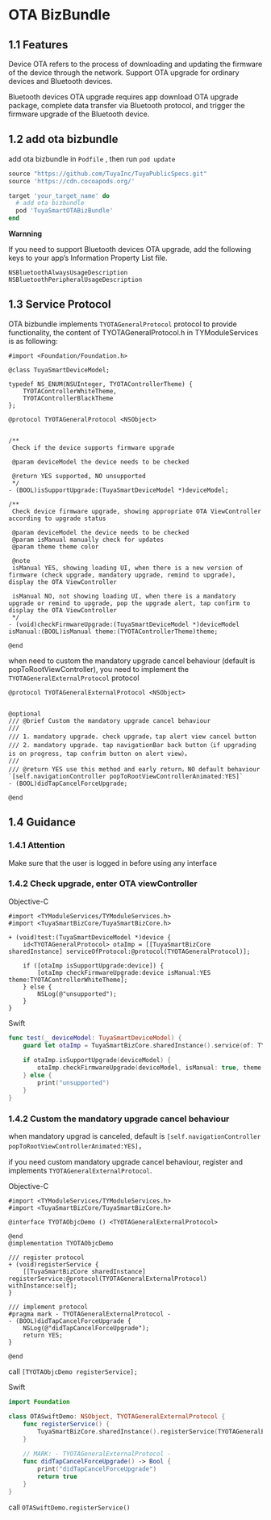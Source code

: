 # OTA BizBundle

## 1.1 Features
Device OTA refers to the process of downloading and updating the firmware of the device through the network. Support OTA upgrade for ordinary devices and Bluetooth devices.

Bluetooth devices OTA upgrade requires app download OTA upgrade package, complete data transfer via Bluetooth protocol, and trigger the firmware upgrade of the Bluetooth device.


## 1.2 add ota bizbundle
add ota bizbundle in `Podfile` , then run `pod update`

```ruby
source "https://github.com/TuyaInc/TuyaPublicSpecs.git"
source 'https://cdn.cocoapods.org/'

target 'your_target_name' do
  # add ota bizbundle
  pod 'TuyaSmartOTABizBundle'
end
```

**Warnning**

If you need to support Bluetooth devices OTA upgrade, add the following keys to your app’s Information Property List file.

```
NSBluetoothAlwaysUsageDescription
NSBluetoothPeripheralUsageDescription
```

## 1.3 Service Protocol
OTA bizbundle implements `TYOTAGeneralProtocol` protocol to provide functionality, the content of TYOTAGeneralProtocol.h in TYModuleServices is as following:

```objc
#import <Foundation/Foundation.h>

@class TuyaSmartDeviceModel;

typedef NS_ENUM(NSUInteger, TYOTAControllerTheme) {
    TYOTAControllerWhiteTheme,
    TYOTAControllerBlackTheme
};

@protocol TYOTAGeneralProtocol <NSObject>


/**
 Check if the device supports firmware upgrade
 
 @param deviceModel the device needs to be checked
 
 @return YES supported, NO unsupported
 */
- (BOOL)isSupportUpgrade:(TuyaSmartDeviceModel *)deviceModel;

/**
 Check device firmware upgrade, showing appropriate OTA ViewController according to upgrade status
 
 @param deviceModel the device needs to be checked
 @param isManual manually check for updates
 @param theme theme color
 
 @note
 isManual YES, showing loading UI, when there is a new version of firmware (check upgrade, mandatory upgrade, remind to upgrade), display the OTA ViewController
 
 isManual NO, not showing loading UI, when there is a mandatory upgrade or remind to upgrade, pop the upgrade alert, tap confirm to display the OTA ViewController
 */
- (void)checkFirmwareUpgrade:(TuyaSmartDeviceModel *)deviceModel isManual:(BOOL)isManual theme:(TYOTAControllerTheme)theme;

@end

```

when need to custom the mandatory upgrade cancel behaviour (default is popToRootViewController), you need to implement the `TYOTAGeneralExternalProtocol` protocol

```objc
@protocol TYOTAGeneralExternalProtocol <NSObject>


@optional
/// @brief Custom the mandatory upgrade cancel behaviour
///
/// 1. mandatory upgrade. check upgrade，tap alert view cancel button
/// 2. mandatory upgrade. tap navigationBar back button（if upgrading is on progress, tap confrim button on alert view）。
///
/// @return YES use this method and early return，NO default behaviour `[self.navigationController popToRootViewControllerAnimated:YES]`
- (BOOL)didTapCancelForceUpgrade;

@end
```

## 1.4 Guidance

### 1.4.1 Attention
Make sure that the user is logged in before using any interface

### 1.4.2 Check upgrade, enter OTA viewController

Objective-C

```objc
#import <TYModuleServices/TYModuleServices.h>
#import <TuyaSmartBizCore/TuyaSmartBizCore.h>

+ (void)test:(TuyaSmartDeviceModel *)device {
    id<TYOTAGeneralProtocol> otaImp = [[TuyaSmartBizCore sharedInstance] serviceOfProtocol:@protocol(TYOTAGeneralProtocol)];
    
    if ([otaImp isSupportUpgrade:device]) {
        [otaImp checkFirmwareUpgrade:device isManual:YES theme:TYOTAControllerWhiteTheme];
    } else {
        NSLog(@"unsupported");
    }
}
```

Swift

```swift
func test(_ deviceModel: TuyaSmartDeviceModel) {
	guard let otaImp = TuyaSmartBizCore.sharedInstance().service(of: TYOTAGeneralProtocol.self) as? TYOTAGeneralProtocol else { return }
	
	if otaImp.isSupportUpgrade(deviceModel) {
		otaImp.checkFirmwareUpgrade(deviceModel, isManual: true, theme: .whiteTheme)
	} else {
		print("unsupported")
	}
}
```

### 1.4.2 Custom the mandatory upgrade cancel behaviour
when mandatory upgrad is canceled, default is `[self.navigationController popToRootViewControllerAnimated:YES]`，

if you need custom mandatory upgrade cancel behaviour, register and implements `TYOTAGeneralExternalProtocol`.

Objective-C

```objc
#import <TYModuleServices/TYModuleServices.h>
#import <TuyaSmartBizCore/TuyaSmartBizCore.h>

@interface TYOTAObjcDemo () <TYOTAGeneralExternalProtocol>

@end
@implementation TYOTAObjcDemo

/// register protocol
+ (void)registerService {
    [[TuyaSmartBizCore sharedInstance] registerService:@protocol(TYOTAGeneralExternalProtocol) withInstance:self];
}

/// implement protocol
#pragma mark - TYOTAGeneralExternalProtocol -
- (BOOL)didTapCancelForceUpgrade {
    NSLog(@"didTapCancelForceUpgrade");
    return YES;
}

@end

```

call  `[TYOTAObjcDemo registerService];`

Swift
```swift
import Foundation

class OTASwiftDemo: NSObject, TYOTAGeneralExternalProtocol {
    func registerService() {
        TuyaSmartBizCore.sharedInstance().registerService(TYOTAGeneralExternalProtocol.self, withInstance: self)
    }
    
    // MARK: - TYOTAGeneralExternalProtocol -
    func didTapCancelForceUpgrade() -> Bool {
        print("didTapCancelForceUpgrade")
        return true
    }
}
```

call  `OTASwiftDemo.registerService()`
